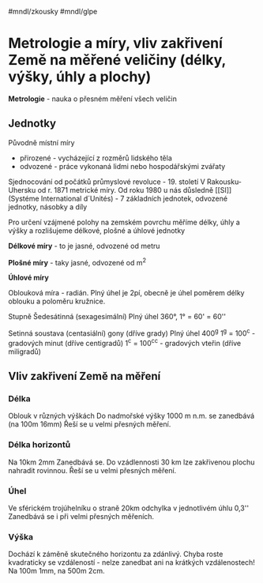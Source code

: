 #mndl/zkousky #mndl/glpe
# Metrologie a míry, vliv zakřivení Země na měřené veličiny (délky, výšky, úhly a plochy)

**Metrologie** - nauka o přesném měření všech veličin

## Jednotky
Původně místní míry
- přirozené - vycházející z rozměrů lidského těla
- odvozené - práce vykonaná lidmi nebo hospodářskými zvářaty

Sjednocování od počátků průmyslové revoluce - 19. století
V Rakousku-Uhersku od r. 1871 metrické míry.
Od roku 1980 u nás důsledně [[SI]] (Systéme International d´Unités) - 7 základních jednotek, odvozené jednotky, násobky a díly

Pro určení vzájmené polohy na zemském povrchu měříme délky, úhly a výšky a rozlišujeme délkové, plošné a úhlové jednotky

**Délkové míry** - to je jasné, odvozené od metru

**Plošné míry** - taky jasné, odvozené od m<sup>2</sup>

**Úhlové míry**

Oblouková míra - radián. Plný úhel je 2pí, obecně je úhel poměrem délky oblouku a poloměru kružnice.

Stupně
Šedesátinná (sexagesimální)
Plný úhel 360°,  1° = 60' = 60''

Setinná soustava (centasiální)
gony (dříve grady)
Plný úhel 400<sup>g</sup>
1<sup>g</sup> = 100<sup>c</sup> - gradových minut (dříve centigradů)
1<sup>c</sup> = 100<sup>cc</sup> - gradových vteřin (dříve miligradů)


## Vliv zakřivení Země na měření

### Délka
Oblouk v různých výškách
Do nadmořské výšky 1000 m n.m. se zanedbává (na 100m 16mm)
Řeší se u velmi přesných měření.

### Délka horizontů
Na 10km 2mm
Zanedbává se. Do vzádlennosti 30 km lze zakřivenou plochu nahradit rovinnou.
Řeší se u velmi přesných měření.

### Úhel
Ve sférickém trojúhelníku o straně 20km odchylka v jednotlivém úhlu 0,3''
Zanedbává se i při velmi přesných měřeních.

### Výška
Dochází k záměně skutečného horizontu za zdánlivý.
Chyba roste kvadraticky se vzdáleností - nelze zanedbat ani na krátkých vzdálenostech!
Na 100m 1mm, na 500m 2cm.

